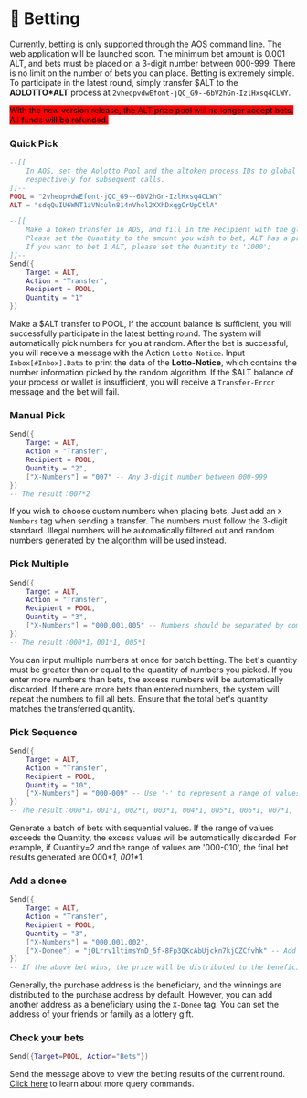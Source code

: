 # 🎲 Betting

Currently, betting is only supported through the AOS command line. The web application will be launched soon. The minimum bet amount is 0.001 ALT, and bets must be placed on a 3-digit number between 000-999. There is no limit on the number of bets you can place. Betting is extremely simple. To participate in the latest round, simply transfer $ALT to the **AOLOTTO\*ALT** process at `2vheopvdwEfont-jQC_G9--6bV2hGn-IzlHxsq4CLWY`.

<mark style="background-color:red;">With the new version release, the ALT prize pool will no longer accept bets. All funds will be refunded.</mark>

### Quick Pick

```lua
--[[
	In AOS, set the Aolotto Pool and the altoken process IDs to global variables POOL and ALT 
	respectively for subsequent calls.
]]--
POOL = "2vheopvdwEfont-jQC_G9--6bV2hGn-IzlHxsq4CLWY" 
ALT = "sdqQuIU6WNT1zVNculn814nVhol2XXhDxqgCrUpCtlA" 

--[[
	Make a token transfer in AOS, and fill in the Recipient with the global variable POOL;
	Please set the Quantity to the amount you wish to bet, ALT has a precision of 3 decimal places, 1 means the actual bet amount is 0.001 ALT；
	If you want to bet 1 ALT, please set the Quantity to '1000';
]]--
Send({ 
	Target = ALT, 
	Action = "Transfer", 
	Recipient = POOL, 
	Quantity = "1" 
})
```

Make a $ALT transfer to POOL, If the account balance is sufficient, you will successfully participate in the latest betting round. The system will automatically pick numbers for you at random. After the bet is successful, you will receive a message with the Action `Lotto-Notice`. Input `Inbox[#Inbox].Data` to print the data of the **Lotto-Notice**, which contains the number information picked by the random algorithm. If the $ALT balance of your process or wallet is insufficient, you will receive a `Transfer-Error` message and the bet will fail.

### Manual Pick

```lua
Send({ 
	Target = ALT, 
	Action = "Transfer", 
	Recipient = POOL, 
	Quantity = "2",
	["X-Numbers"] = "007" -- Any 3-digit number between 000-999
})
-- The result：007*2
```

If you wish to choose custom numbers when placing bets, Just add an `X-Numbers` tag when sending a transfer. The numbers must follow the 3-digit standard. Illegal numbers will be automatically filtered out and random numbers generated by the algorithm will be used instead.

### Pick Multiple&#x20;

```lua
Send({ 
	Target = ALT, 
	Action = "Transfer", 
	Recipient = POOL, 
	Quantity = "3",
	["X-Numbers"] = "000,001,005" -- Numbers should be separated by commas (,)
})
-- The result：000*1，001*1, 005*1
```

You can input multiple numbers at once for batch betting. The bet's quantity must be greater than or equal to the quantity of numbers you picked. If you enter more numbers than bets, the excess numbers will be automatically discarded. If there are more bets than entered numbers, the system will repeat the numbers to fill all bets. Ensure that the total bet's quantity matches the transferred quantity.

### Pick Sequence

```lua
Send({ 
	Target = ALT, 
	Action = "Transfer", 
	Recipient = POOL, 
	Quantity = "10",
	["X-Numbers"] = "000-009" -- Use '-' to represent a range of values；
})
-- The result：000*1，001*1, 002*1, 003*1, 004*1, 005*1, 006*1, 007*1, 008*1, 009*1   
```

Generate a batch of bets with sequential values. If the range of values exceeds the Quantity, the excess values will be automatically discarded. For example, if Quantity=2 and the range of values are '000-010', the final bet results generated are 000\*_1, 001\*_&#x31;.

### Add a donee

```lua
Send({ 
	Target = ALT, 
	Action = "Transfer", 
	Recipient = POOL, 
	Quantity = "3",
	["X-Numbers"] = "000,001,002",
	["X-Donee"] = "j0Lrrv1ltimsYnD_5f-8Fp3QKcAbUjckn7kjCZCfvhk" -- Add X-Donee tag and fill the address；
})
-- If the above bet wins, the prize will be distributed to the beneficiary, but the bet amount will be added to the buyer's information.
```

Generally, the purchase address is the beneficiary, and the winnings are distributed to the purchase address by default. However, you can add another address as a beneficiary using the `X-Donee` tag. You can set the address of your friends or family as a lottery gift.

### Check your bets

```lua
Send({Target=POOL, Action="Bets"})
```

Send the message above to view the betting results of the current round. [Click here](querying.md) to learn about more query commands.
